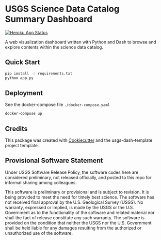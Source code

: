 # USGS Science Data Catalog Summary Dashboard

[![Heroku App Status](http://heroku-shields.herokuapp.com/sdc-map-dash)](https://sdc-map-dash.herokuapp.com)

A web visualization dashboard written with Python and Dash to browse and explore contents within the science data catalog.

## Quick Start

```sh
pip install -r requirements.txt
python app.py
```

## Deployment

See the docker-compose file `./docker-compose.yaml`

```sh
docker-compose up
```

## Credits

This package was created with [Cookiecutter](https://github.com/audreyr/cookiecutter) and the usgs-dash-template project template.

## Provisional Software Statement

Under USGS Software Release Policy, the software codes here are considered preliminary, not released officially, and posted to this repo for informal sharing among colleagues.

This software is preliminary or provisional and is subject to revision. It is being provided to meet the need for timely best science. The software has not received final approval by the U.S. Geological Survey (USGS). No warranty, expressed or implied, is made by the USGS or the U.S. Government as to the functionality of the software and related material nor shall the fact of release constitute any such warranty. The software is provided on the condition that neither the USGS nor the U.S. Government shall be held liable for any damages resulting from the authorized or unauthorized use of the software.